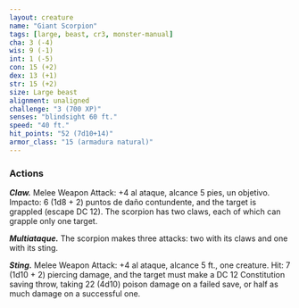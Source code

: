 ```yaml
---
layout: creature
name: "Giant Scorpion"
tags: [large, beast, cr3, monster-manual]
cha: 3 (-4)
wis: 9 (-1)
int: 1 (-5)
con: 15 (+2)
dex: 13 (+1)
str: 15 (+2)
size: Large beast
alignment: unaligned
challenge: "3 (700 XP)"
senses: "blindsight 60 ft."
speed: "40 ft."
hit_points: "52 (7d10+14)"
armor_class: "15 (armadura natural)"
---
```


### Actions

***Claw.*** Melee Weapon Attack: +4 al ataque, alcance 5 pies, un objetivo. Impacto: 6 (1d8 + 2) puntos de daño contundente, and the target is grappled (escape DC 12). The scorpion has two claws, each of which can grapple only one target.

***Multiataque.*** The scorpion makes three attacks: two with its claws and one with its sting.

***Sting.*** Melee Weapon Attack: +4 al ataque, alcance 5 ft., one creature. Hit: 7 (1d10 + 2) piercing damage, and the target must make a DC 12 Constitution saving throw, taking 22 (4d10) poison damage on a failed save, or half as much damage on a successful one.
